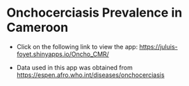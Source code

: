 # Onchocerciasis Prevalence in Cameroon

* Click on the following link to view the app: <https://juluis-foyet.shinyapps.io/Oncho_CMR/>

* Data used in this app was obtained from <https://espen.afro.who.int/diseases/onchocerciasis>
